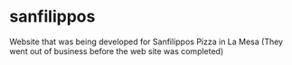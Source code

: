 # sanfilippos
Website that was being developed for Sanfilippos Pizza in La Mesa
(They went out of business before the web site was completed)
